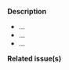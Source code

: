 <!--   Thank you for your contribution. Before you submit the pull request:
1. Follow contributing guidelines and make sure PR title follows Conventional Commits specification -> https://github.com/IllumiDesk/illumidesk/blob/main/CONTRIBUTING.md
2. Test your changes and attach their results to the pull request.
3. Update the relevant documentation.
-->

**Description**

- ...
- ...
- ...

**Related issue(s)**
<!-- If you refer to a particular issue, provide its number, othewise, remove this section.
For example, `Resolves #123`, `Fixes #43`, or `See also #33`. The 3rd option will not automatically close the issue after the merge. -->
